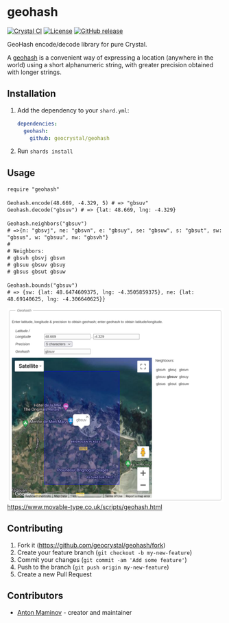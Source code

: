 # geohash

[![Crystal CI](https://github.com/geocrystal/geohash/actions/workflows/crystal.yml/badge.svg)](https://github.com/geocrystal/geohash/actions/workflows/crystal.yml)
[![License](https://img.shields.io/github/license/geocrystal/geohash.svg)](https://github.com/geocrystal/geohash/blob/master/LICENSE)
[![GitHub release](https://img.shields.io/github/release/geocrystal/geohash.svg)](https://github.com/geocrystal/geohash/releases)

GeoHash encode/decode library for pure Crystal.

A [geohash](https://en.wikipedia.org/wiki/Geohash) is a convenient way of expressing a location (anywhere in the world)
using a short alphanumeric string, with greater precision obtained with longer strings.

## Installation

1. Add the dependency to your `shard.yml`:

   ```yaml
   dependencies:
     geohash:
       github: geocrystal/geohash
   ```

2. Run `shards install`

## Usage

```crystal
require "geohash"

Geohash.encode(48.669, -4.329, 5) # => "gbsuv"
Geohash.decode("gbsuv") # => {lat: 48.669, lng: -4.329}

Geohash.neighbors("gbsuv")
# =>{n: "gbsvj", ne: "gbsvn", e: "gbsuy", se: "gbsuw", s: "gbsut", sw: "gbsus", w: "gbsuu", nw: "gbsvh"}
#
# Neighbors:
# gbsvh	gbsvj gbsvn
# gbsuu	gbsuv gbsuy
# gbsus	gbsut gbsuw

Geohash.bounds("gbsuv")
# => {sw: {lat: 48.6474609375, lng: -4.3505859375}, ne: {lat: 48.69140625, lng: -4.306640625}}
```

![alt text](/assets/screenshot.png)
<https://www.movable-type.co.uk/scripts/geohash.html>

## Contributing

1. Fork it (<https://github.com/geocrystal/geohash/fork>)
2. Create your feature branch (`git checkout -b my-new-feature`)
3. Commit your changes (`git commit -am 'Add some feature'`)
4. Push to the branch (`git push origin my-new-feature`)
5. Create a new Pull Request

## Contributors

- [Anton Maminov](https://github.com/mamantoha) - creator and maintainer
